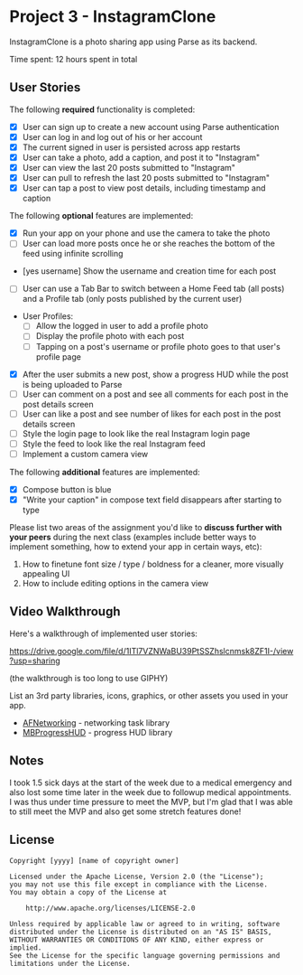 # Project 3 - InstagramClone

InstagramClone is a photo sharing app using Parse as its backend.

Time spent: 12 hours spent in total

## User Stories

The following **required** functionality is completed:

- [X] User can sign up to create a new account using Parse authentication
- [X] User can log in and log out of his or her account
- [X] The current signed in user is persisted across app restarts
- [X] User can take a photo, add a caption, and post it to "Instagram"
- [X] User can view the last 20 posts submitted to "Instagram"
- [X] User can pull to refresh the last 20 posts submitted to "Instagram"
- [X] User can tap a post to view post details, including timestamp and caption

The following **optional** features are implemented:

- [X] Run your app on your phone and use the camera to take the photo
- [ ] User can load more posts once he or she reaches the bottom of the feed using infinite scrolling
- [yes username] Show the username and creation time for each post
- [ ] User can use a Tab Bar to switch between a Home Feed tab (all posts) and a Profile tab (only posts published by the current user)
- User Profiles:
  - [ ] Allow the logged in user to add a profile photo
  - [ ] Display the profile photo with each post
  - [ ] Tapping on a post's username or profile photo goes to that user's profile page
- [X] After the user submits a new post, show a progress HUD while the post is being uploaded to Parse
- [ ] User can comment on a post and see all comments for each post in the post details screen
- [ ] User can like a post and see number of likes for each post in the post details screen
- [ ] Style the login page to look like the real Instagram login page
- [ ] Style the feed to look like the real Instagram feed
- [ ] Implement a custom camera view

The following **additional** features are implemented:

- [X] Compose button is blue
- [X] "Write your caption" in compose text field disappears after starting to type

Please list two areas of the assignment you'd like to **discuss further with your peers** during the next class (examples include better ways to implement something, how to extend your app in certain ways, etc):

1. How to finetune font size / type / boldness for a cleaner, more visually appealing UI
2. How to include editing options in the camera view

## Video Walkthrough

Here's a walkthrough of implemented user stories:

https://drive.google.com/file/d/1ITl7VZNWaBU39PtSSZhslcnmsk8ZF1I-/view?usp=sharing

(the walkthrough is too long to use GIPHY)

List an 3rd party libraries, icons, graphics, or other assets you used in your app.

- [AFNetworking](https://github.com/AFNetworking/AFNetworking) - networking task library
- [MBProgressHUD](https://cocoapods.org/pods/MBProgressHUD) - progress HUD library

## Notes

I took 1.5 sick days at the start of the week due to a medical emergency and also lost some time later in the week due to followup medical appointments. I was thus under time pressure to meet the MVP, but I'm glad that I was able to still meet the MVP and also get some stretch features done!

## License

    Copyright [yyyy] [name of copyright owner]

    Licensed under the Apache License, Version 2.0 (the "License");
    you may not use this file except in compliance with the License.
    You may obtain a copy of the License at

        http://www.apache.org/licenses/LICENSE-2.0

    Unless required by applicable law or agreed to in writing, software
    distributed under the License is distributed on an "AS IS" BASIS,
    WITHOUT WARRANTIES OR CONDITIONS OF ANY KIND, either express or implied.
    See the License for the specific language governing permissions and
    limitations under the License.
